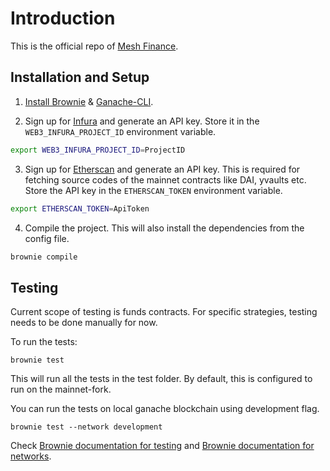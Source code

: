 # Introduction

This is the official repo of [Mesh Finance](https://mesh.finance).

## Installation and Setup

1. [Install Brownie](https://eth-brownie.readthedocs.io/en/stable/install.html) & [Ganache-CLI](https://github.com/trufflesuite/ganache-cli).

2. Sign up for [Infura](https://infura.io/) and generate an API key. Store it in the `WEB3_INFURA_PROJECT_ID` environment variable.

```bash
export WEB3_INFURA_PROJECT_ID=ProjectID
```

3. Sign up for [Etherscan](www.etherscan.io) and generate an API key. This is required for fetching source codes of the mainnet contracts like DAI, yvaults etc. Store the API key in the `ETHERSCAN_TOKEN` environment variable.

```bash
export ETHERSCAN_TOKEN=ApiToken
```
4. Compile the project. This will also install the dependencies from the config file.

```bash
brownie compile
```

## Testing

Current scope of testing is funds contracts. For specific strategies, testing needs to be done manually for now.

To run the tests:

```
brownie test
```

This will run all the tests in the test folder. By default, this is configured to run on the mainnet-fork.

You can run the tests on local ganache blockchain using development flag.

```
brownie test --network development
```

Check [Brownie documentation for testing](https://eth-brownie.readthedocs.io/en/stable/tests-pytest-intro.html) and [Brownie documentation for networks](https://eth-brownie.readthedocs.io/en/stable/network-management.html).